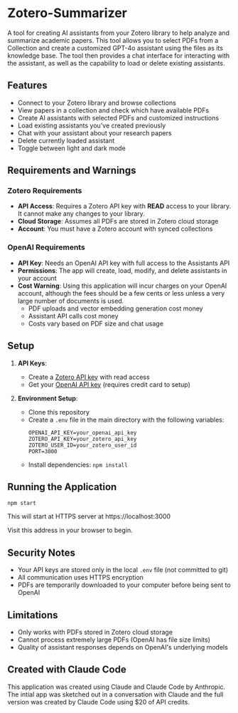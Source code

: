 # Zotero-Summarizer

A tool for creating AI assistants from your Zotero library to help analyze and summarize academic papers. This tool allows you to select PDFs from a Collection and create a customized GPT-4o assistant using the files as its knowledge base. The tool then provides a chat interface for interacting with the assistant, as well as the capability to load or delete existing assistants.

## Features

- Connect to your Zotero library and browse collections
- View papers in a collection and check which have available PDFs
- Create AI assistants with selected PDFs and customized instructions
- Load existing assistants you've created previously
- Chat with your assistant about your research papers
- Delete currently loaded assistant
- Toggle between light and dark mode

## Requirements and Warnings

### Zotero Requirements
- **API Access**: Requires a Zotero API key with **READ** access to your library. It cannot make any changes to your library.
- **Cloud Storage**: Assumes all PDFs are stored in Zotero cloud storage
- **Account**: You must have a Zotero account with synced collections

### OpenAI Requirements
- **API Key**: Needs an OpenAI API key with full access to the Assistants API
- **Permissions**: The app will create, load, modify, and delete assistants in your account
- **Cost Warning**: Using this application will incur charges on your OpenAI account, although the fees should be a few cents or less unless a very large number of documents is used.
  - PDF uploads and vector embedding generation cost money
  - Assistant API calls cost money
  - Costs vary based on PDF size and chat usage

## Setup

1. **API Keys**:
   - Create a [Zotero API key](https://www.zotero.org/settings/keys/new) with read access
   - Get your [OpenAI API key](https://platform.openai.com/api-keys) (requires credit card to setup)

2. **Environment Setup**:
   - Clone this repository
   - Create a `.env` file in the main directory with the following variables:
     ```
     OPENAI_API_KEY=your_openai_api_key
     ZOTERO_API_KEY=your_zotero_api_key
     ZOTERO_USER_ID=your_zotero_user_id
     PORT=3000
     ```
   - Install dependencies: `npm install`

## Running the Application


```
npm start
```

This will start at HTTPS server at https://localhost:3000

Visit this address in your browser to begin.


## Security Notes

- Your API keys are stored only in the local `.env` file (not committed to git)
- All communication uses HTTPS encryption
- PDFs are temporarily downloaded to your computer before being sent to OpenAI

## Limitations

- Only works with PDFs stored in Zotero cloud storage
- Cannot process extremely large PDFs (OpenAI has file size limits)
- Quality of assistant responses depends on OpenAI's underlying models

## Created with Claude Code

This application was created using Claude and Claude Code by Anthropic. The intial app was sketched out in a conversation with Claude and the full version was created by Claude Code using $20 of API credits.